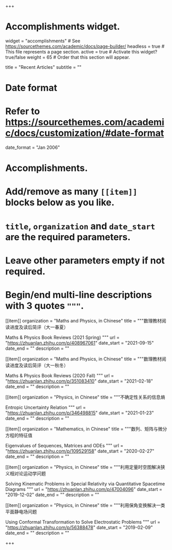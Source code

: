 +++
# Accomplishments widget.
widget = "accomplishments"  # See https://sourcethemes.com/academic/docs/page-builder/
headless = true  # This file represents a page section.
active = true  # Activate this widget? true/false
weight = 65  # Order that this section will appear.

title = "Recent Articles"
subtitle = ""

# Date format
#   Refer to https://sourcethemes.com/academic/docs/customization/#date-format
date_format = "Jan 2006"

# Accomplishments.
#   Add/remove as many `[[item]]` blocks below as you like.
#   `title`, `organization` and `date_start` are the required parameters.
#   Leave other parameters empty if not required.
#   Begin/end multi-line descriptions with 3 quotes `"""`.

[[item]]
  organization = "Maths and Physics, in Chinese"
  title = """数理教材阅读进度及读后简评（大一春夏）
  
  Maths & Physics Book Reviews (2021 Spring)
  """
  url = "https://zhuanlan.zhihu.com/p/408967061"
  date_start = "2021-09-15"
  date_end = ""
  description = ""

[[item]]
  organization = "Maths and Physics, in Chinese"
  title = """数理教材阅读进度及读后简评（大一秋冬）
  
  Maths & Physics Book Reviews (2020 Fall)
  """
  url = "https://zhuanlan.zhihu.com/p/351083410"
  date_start = "2021-02-18"
  date_end = ""
  description = ""

[[item]]
  organization = "Physics, in Chinese"
  title = """不确定性关系的信息熵
  
  Entropic Uncertainty Relation
  """
  url = "https://zhuanlan.zhihu.com/p/346498815"
  date_start = "2021-01-23"
  date_end = ""
  description = ""

[[item]]
  organization = "Mathematics, in Chinese"
  title = """数列、矩阵与微分方程的特征值
  
  Eigenvalues of Sequences, Matrices and ODEs
  """
  url = "https://zhuanlan.zhihu.com/p/109529158"
  date_start = "2020-02-27"
  date_end = ""
  description = ""
  
[[item]]
  organization = "Physics, in Chinese"
  title = """利用定量时空图解决狭义相对论运动学问题
  
  Solving Kinematic Problems in Special Relativity via Quantitative Spacetime Diagrams
  """
  url = "https://zhuanlan.zhihu.com/p/47004096"
  date_start = "2019-12-02"
  date_end = ""
  description = ""
  
[[item]]
  organization = "Physics, in Chinese"
  title = """利用保角变换解决一类平面静电场问题
  
  Using Conformal Transformation to Solve Electrostatic Problems
  """
  url = "https://zhuanlan.zhihu.com/p/56388478"
  date_start = "2019-02-09"
  date_end = ""
  description = ""

+++
